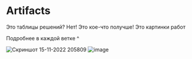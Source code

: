 # Artifacts

Это таблицы решений?
Нет! Это кое-что получше! Это картинки работ

Подробнее в каждой ветке ^

![Скриншот 15-11-2022 205809](https://user-images.githubusercontent.com/106345650/201982086-969cf898-71f2-4bcf-8243-f2f3c7c1385f.jpg)
![image](https://user-images.githubusercontent.com/106345650/202277448-d2933c40-13d5-4b80-b059-9b6b5ad3af47.png)

